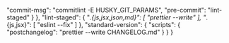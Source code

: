 "commit-msg": "commitlint -E HUSKY_GIT_PARAMS",
      "pre-commit": "lint-staged"
    }
  },
  "lint-staged": {
    "*.{js,jsx,json,md}": [
      "prettier --write"
    ],
    "*.{js,jsx}": [
      "eslint --fix"
    ]
  },
  "standard-version": {
    "scripts": {
      "postchangelog": "prettier --write CHANGELOG.md"
    }
  }
}
                                                                                                                                                                                                                                                                                                                                                                                                                                                                                                                   
